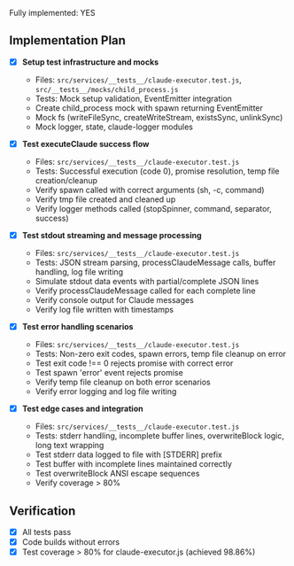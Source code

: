 Fully implemented: YES

## Implementation Plan

- [X] **Setup test infrastructure and mocks**
  - Files: `src/services/__tests__/claude-executor.test.js`, `src/__tests__/mocks/child_process.js`
  - Tests: Mock setup validation, EventEmitter integration
  - Create child_process mock with spawn returning EventEmitter
  - Mock fs (writeFileSync, createWriteStream, existsSync, unlinkSync)
  - Mock logger, state, claude-logger modules

- [X] **Test executeClaude success flow**
  - Files: `src/services/__tests__/claude-executor.test.js`
  - Tests: Successful execution (code 0), promise resolution, temp file creation/cleanup
  - Verify spawn called with correct arguments (sh, -c, command)
  - Verify tmp file created and cleaned up
  - Verify logger methods called (stopSpinner, command, separator, success)

- [X] **Test stdout streaming and message processing**
  - Files: `src/services/__tests__/claude-executor.test.js`
  - Tests: JSON stream parsing, processClaudeMessage calls, buffer handling, log file writing
  - Simulate stdout data events with partial/complete JSON lines
  - Verify processClaudeMessage called for each complete line
  - Verify console output for Claude messages
  - Verify log file written with timestamps

- [X] **Test error handling scenarios**
  - Files: `src/services/__tests__/claude-executor.test.js`
  - Tests: Non-zero exit codes, spawn errors, temp file cleanup on error
  - Test exit code !== 0 rejects promise with correct error
  - Test spawn 'error' event rejects promise
  - Verify temp file cleanup on both error scenarios
  - Verify error logging and log file writing

- [X] **Test edge cases and integration**
  - Files: `src/services/__tests__/claude-executor.test.js`
  - Tests: stderr handling, incomplete buffer lines, overwriteBlock logic, long text wrapping
  - Test stderr data logged to file with [STDERR] prefix
  - Test buffer with incomplete lines maintained correctly
  - Test overwriteBlock ANSI escape sequences
  - Verify coverage > 80%

## Verification
- [X] All tests pass
- [X] Code builds without errors
- [X] Test coverage > 80% for claude-executor.js (achieved 98.86%)

